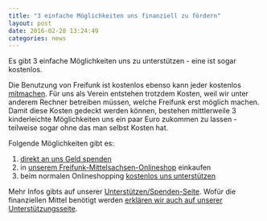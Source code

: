 ```yaml
---
title: "3 einfache Möglichkeiten uns finanziell zu fördern"
layout: post
date: 2016-02-28 13:24:49
categories: news
---
```


Es gibt 3 einfache Möglichkeiten uns zu unterstützen - eine ist sogar kostenlos.


Die Benutzung von Freifunk ist kostenlos ebenso kann jeder kostenlos [mitmachen](/mitmachen).
Für uns als Verein entstehen trotzdem Kosten, weil wir unter anderem Rechner betreiben müssen, welche Freifunk erst möglich machen.
Damit diese Kosten gedeckt werden können, bestehen mittlerweile 3 kinderleichte Möglichkeiten uns ein paar
Euro zukommen zu lassen - teilweise sogar ohne das man selbst Kosten hat.  

Folgende Möglichkeiten gibt es:

1. [direkt an uns Geld spenden](/spenden#spenden)
2. in [unserem Freifunk-Mittelsachsen-Onlineshop](//shop.freifunk-mittelsachsen.de) einkaufen
3. beim normalen Onlineshopping [kostenlos uns unterstützen](/spenden#kostenlos-spenden)

Mehr Infos gibts auf unserer [Unterstützen/Spenden-Seite](/spenden). Wofür die finanziellen Mittel benötigt werden [erklären wir auch auf unserer Unterstützungsseite](/spenden#fr-was-werden-die-finanziellen-mittel-bentigt).
